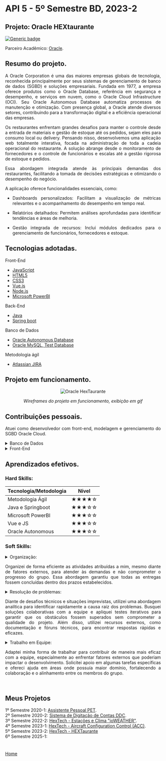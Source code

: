# API 5 - 5º Semestre BD, 2023-2

## Projeto: Oracle HEXtaurante

[![Generic badge](https://img.shields.io/badge/GitHub-Repositório-blue.svg)](https://github.com/GroupHextech/HEXTECH-API5sem)

Parceiro Acadêmico: [Oracle](https://www.oracle.com/br/).

## Resumo do projeto.
<p align="justify">A Oracle Corporation é uma das maiores empresas globais de tecnologia, reconhecida principalmente por seus sistemas de gerenciamento de banco de dados (SGBD) e soluções empresariais. Fundada em 1977, a empresa oferece produtos como o Oracle Database, referência em segurança e desempenho, e serviços em nuvem, como o Oracle Cloud Infrastructure (OCI). Seu Oracle Autonomous Database automatiza processos de manutenção e otimização. Com presença global, a Oracle atende diversos setores, contribuindo para a transformação digital e a eficiência operacional das empresas.</p>

<p align="justify">Os restaurantes enfrentam grandes desafios para manter o controle desde a entrada de materiais e gestão de estoque até os pedidos, sejam eles para consumo local ou delivery. Pensando nisso, desenvolvemos uma aplicação web totalmente interativa, focada na administração de toda a cadeia operacional do restaurante. A solução abrange desde o monitoramento de fornecedores e o controle de funcionários e escalas até a gestão rigorosa de estoque e pedidos.</p>

<p align="justify">Essa abordagem integrada atende às principais demandas dos restaurantes, facilitando a tomada de decisões estratégicas e otimizando o desempenho do negócio.</p>

<p align="justify">A aplicação oferece funcionalidades essenciais, como:</p>

- <p align="justify">Dashboards personalizados: Facilitam a visualização de métricas relevantes e o acompanhamento do desempenho em tempo real.</p>
- <p align="justify">Relatórios detalhados: Permitem análises aprofundadas para identificar tendências e áreas de melhoria.</p>
- <p align="justify">Gestão integrada de recursos: Inclui módulos dedicados para o gerenciamento de funcionários, fornecedores e estoque.</p>

## Tecnologias adotadas.

<summary>Front-End</summary>

- [JavaScript](https://www.javascript.com)
- [HTML5](https://www.w3schools.com/html/)
- [CSS3](https://www.w3schools.com/css/)
- [Vue.js](https://vuejs.org/guide/quick-start)
- [Node.js](https://nodejs.org/pt)
- [Microsoft PowerBI](https://www.microsoft.com/pt-br/power-platform/products/power-bi/desktop)

<summary>Back-End</summary>

- [Java](https://www.java.com/pt-BR/)
- [Spring boot](https://spring.io/projects/spring-boot)

<summary>Banco de Dados</summary>

- [Oracle Autonomous Database](https://www.oracle.com/br/autonomous-database/)
- [Oracle MySQL, Test Database](https://www.mysql.com/products/community/)

<summary>Metodologia ágil</summary>

- [Atlassian JIRA](https://www.atlassian.com/br/software/jira)

## Projeto em funcionamento.
<div align="center">

![](../docsandimages/5BD_HEXTECH_SP4.gif "Oracle HexTaurante")

*Wireframes do projeto em funcionamento, exibição em gif*
</div>

## Contribuições pessoais.
<p align="justify">Atuei como desenvolvedor com front-end, modelagem e gerenciamento do SGBD Oracle Cloud.<p>

<details>
<summary>Banco de Dados</summary>

### Modelagem de Dados:
<p align="justify">Contribuí para a modelagem de dados de forma eficiente, considerando as relações entre entidades e as necessidades específicas da Embraer. Garanti que a estrutura do banco de dados fosse intuitiva e otimizada para consultas frequentes.</p>
</details>

<details>
<summary>Front-End</summary>

### VUE.JS:
<p align="justify">Utilizei Vue.js em conjunto com JavaScript para desenvolver telas interativas e responsivas. Criei a tela de insumos, permitindo a avaliação de itens em estoque, controle de entradas e saídas, e integração com dados provenientes do SGBD Oracle.</p>

### Microsoft PowerBI:
<p align="justify">Utilizei a ferramenta Power BI para criar dashboards mais responsivos e rápidos. Essa solução foi aplicada em várias telas, especialmente em gráficos de controle, como Feedback de Clientes e Gestão de Pessoas. Devido ao alto volume de dados, essa foi a abordagem que melhor atendeu às necessidades do projeto.</p>

</details>

## Aprendizados efetivos.

### Hard Skills:

| Tecnologia/Metodologia | Nível|
| ----- | ----- |
| Metodologia Ágil | ★★★★☆ |
| Java e Springboot | ★★★☆☆ |
| Microsoft PowerBI | ★★★☆☆ |
| Vue e JS | ★★★☆☆ |
| Oracle Autonomous | ★★★☆☆ |

### Soft Skills:

<details>
<summary>Organização:<summary>
<p align="justify">Organizei de forma eficiente as atividades atribuídas a mim, mesmo diante de fatores externos, para atender às demandas e não comprometer o progresso do grupo. Essa abordagem garantiu que todas as entregas fossem concluídas dentro dos prazos estabelecidos.</p>
</details>

<details>
<summary>Resolução de problemas:<summary>
<p align="justify">Diante de desafios técnicos e situações imprevistas, utilizei uma abordagem analítica para identificar rapidamente a causa raiz dos problemas. Busquei soluções colaborativas com a equipe e apliquei testes iterativos para garantir que os obstáculos fossem superados sem comprometer a qualidade do projeto. Além disso, utilizei recursos externos, como documentação e fóruns técnicos, para encontrar respostas rápidas e eficazes.</p>
</details>

<details>
<summary>Trabalho em Equipe:<summary>
<p align="justify">Adaptei minha forma de trabalhar para contribuir de maneira mais eficaz com a equipe, especialmente ao enfrentar fatores externos que poderiam impactar o desenvolvimento. Solicitei apoio em algumas tarefas específicas e ofereci ajuda em áreas onde possuía maior domínio, fortalecendo a colaboração e o alinhamento entre os membros do grupo.</p>
</details>

<br>

## Meus Projetos

1º Semestre 2020-1: [Assistente Pessoal PET](./sem1_api.md). <br/>
2º Semestre 2020-2: [Sistema de Digitação de Contas DDC](./sem2_api.md). <br/>
3º Semestre 2022-2: [HexTech - Estações e Clima "ioWEATHER"](./sem3_api.md). <br/>
4º Semestre 2023-1: [HexTech - Aircraft Configuration Control (ACC)](./sem4_api.md). <br/>
5º Semestre 2023-2: [HexTech - HEXTaurante](./sem5_api.md) <br/> 
6º Semestre 2025-1: <br/>

#

[Home](../README.md)